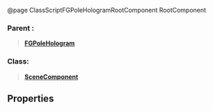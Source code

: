 @page ClassScriptFGPoleHologramRootComponent RootComponent
### Parent :
<b><a href="_class_script_f_g_pole_hologram.html"><blockquote>FGPoleHologram</blockquote></a></b>
### Class:
<b><a href="_class_script_scene_component.html"><blockquote>SceneComponent</blockquote></a></b>
## Properties
